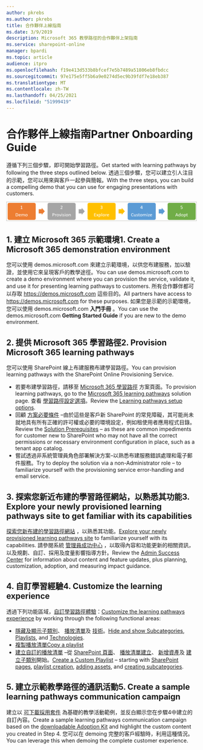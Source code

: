 ```yaml
---
author: pkrebs
ms.author: pkrebs
title: 合作夥伴上線指南
ms.date: 3/9/2019
description: Microsoft 365 教學路徑的合作夥伴上架指南
ms.service: sharepoint-online
manager: bpardi
ms.topic: article
audience: itpro
ms.openlocfilehash: f19e413d533b8bfcef7e5b7489a51806eb8fbdcc
ms.sourcegitcommit: 97e175e5ff5b6a9e0274d5ec9b39fdf7e18eb387
ms.translationtype: MT
ms.contentlocale: zh-TW
ms.lasthandoff: 04/25/2021
ms.locfileid: "51999419"
---
```

# <a name="partner-onboarding-guide"></a><span data-ttu-id="628c9-103">合作夥伴上線指南</span><span class="sxs-lookup"><span data-stu-id="628c9-103">Partner Onboarding Guide</span></span>
<span data-ttu-id="628c9-104">遵循下列三個步驟，即可開始學習路徑。</span><span class="sxs-lookup"><span data-stu-id="628c9-104">Get started with learning pathways by following the three steps outlined below.</span></span> <span data-ttu-id="628c9-105">透過三個步驟，您可以建立引人注目的示範，您可以用來與客戶一起參與簡報。</span><span class="sxs-lookup"><span data-stu-id="628c9-105">With the three steps, you can build a compelling demo that you can use for engaging presentations with customers.</span></span> 

![圖表說明五步驟上架處理常式。](media/cg-partner-getfam.png)

## <a name="1-create-a-microsoft-365-demonstration-environment"></a><span data-ttu-id="628c9-107">1. 建立 Microsoft 365 示範環境</span><span class="sxs-lookup"><span data-stu-id="628c9-107">1. Create a Microsoft 365 demonstration environment</span></span>
<span data-ttu-id="628c9-108">您可以使用 demos.microsoft.com 來建立示範環境，以供您布建服務，加以驗證，並使用它來呈現客戶的教學途徑。</span><span class="sxs-lookup"><span data-stu-id="628c9-108">You can use demos.microsoft.com to create a demo environment where you can provision the service, validate it, and use it for presenting learning pathways to customers.</span></span> <span data-ttu-id="628c9-109">所有合作夥伴都可以存取 https://demos.microsoft.com 這些目的。</span><span class="sxs-lookup"><span data-stu-id="628c9-109">All partners have access to https://demos.microsoft.com for these purposes.</span></span> <span data-ttu-id="628c9-110">如果您是示範的示範環境，您可以使用 demos.microsoft.com **入門手冊** 。</span><span class="sxs-lookup"><span data-stu-id="628c9-110">You can use the demos.microsoft.com **Getting Started Guide** if you are new to the demo environment.</span></span>

## <a name="2-provision-microsoft-365-learning-pathways"></a><span data-ttu-id="628c9-111">2. 提供 Microsoft 365 學習路徑</span><span class="sxs-lookup"><span data-stu-id="628c9-111">2. Provision Microsoft 365 learning pathways</span></span>
<span data-ttu-id="628c9-112">您可以使用 SharePoint 線上布建服務布建學習路徑。</span><span class="sxs-lookup"><span data-stu-id="628c9-112">You can provision learning pathways with the SharePoint Online Provisioning Service.</span></span>
- <span data-ttu-id="628c9-113">若要布建學習路徑，請移至 [Microsoft 365 學習路徑](https://provisioning.sharepointpnp.com/details/3df8bd55-b872-4c9d-88e3-6b2f05344239) 方案頁面。</span><span class="sxs-lookup"><span data-stu-id="628c9-113">To provision learning pathways, go to the [Microsoft 365 learning pathways](https://provisioning.sharepointpnp.com/details/3df8bd55-b872-4c9d-88e3-6b2f05344239) solution page.</span></span> <span data-ttu-id="628c9-114">查看 [學習路徑設定選項](./custom_setupoptions.md)。</span><span class="sxs-lookup"><span data-stu-id="628c9-114">Review the [Learning pathways setup options](./custom_setupoptions.md).</span></span> 
- <span data-ttu-id="628c9-115">回顧 [方案必要條件](./custom_provision.md) –由於這些是客戶新 SharePoint 的常見障礙，其可能尚未就地具有所有正確的許可權或必要的環境設定，例如租使用者應用程式目錄。</span><span class="sxs-lookup"><span data-stu-id="628c9-115">Review the [Solution Prerequisites](./custom_provision.md) – as these are common impediments for customer new to SharePoint who may not have all the correct permissions or necessary environment configuration in place, such as a tenant app catalog.</span></span>
- <span data-ttu-id="628c9-116">嘗試透過非系統管理員角色部署解決方案–以熟悉布建服務錯誤處理和電子郵件服務。</span><span class="sxs-lookup"><span data-stu-id="628c9-116">Try to deploy the solution via a non-Administrator role – to familiarize yourself with the provisioning service error-handling and email service.</span></span>

## <a name="3-explore-your-newly-provisioned-learning-pathways-site-to-get-familiar-with-its-capabilities"></a><span data-ttu-id="628c9-117">3. 探索您新近布建的學習路徑網站，以熟悉其功能</span><span class="sxs-lookup"><span data-stu-id="628c9-117">3. Explore your newly provisioned learning pathways site to get familiar with its capabilities</span></span>
<span data-ttu-id="628c9-118">[探索您新布建的學習路徑網站](./custom_exploresite.md) ，以熟悉其功能。</span><span class="sxs-lookup"><span data-stu-id="628c9-118">[Explore your newly provisioned learning pathways site](./custom_exploresite.md) to familiarize yourself with its capabilities.</span></span> <span data-ttu-id="628c9-119">請參閱系統 [管理員成功中心](./custom_successcenter.md) ，以取得內容和功能更新的相關資訊，以及規劃、自訂、採用及度量影響指導方針。</span><span class="sxs-lookup"><span data-stu-id="628c9-119">Review the [Admin Success Center](./custom_successcenter.md) for information about content and feature updates, plus planning, customization, adoption, and measuring impact guidance.</span></span>

## <a name="4-customize-the-learning-experience"></a><span data-ttu-id="628c9-120">4. 自訂學習經驗</span><span class="sxs-lookup"><span data-stu-id="628c9-120">4. Customize the learning experience</span></span>
<span data-ttu-id="628c9-121">透過下列功能區域，[自訂學習路徑體驗](./custom_overview.md)：</span><span class="sxs-lookup"><span data-stu-id="628c9-121">[Customize the learning pathways experience](./custom_overview.md) by working through the following functional areas:</span></span>
- <span data-ttu-id="628c9-122">[隱藏及顯示子類別](./custom_hideshowsub.md)、 [播放清單](./custom_hideshowplaylists.md)及 [技術](./custom_hideshowtech.md)。</span><span class="sxs-lookup"><span data-stu-id="628c9-122">[Hide and show Subcategories](./custom_hideshowsub.md), [Playlists](./custom_hideshowplaylists.md), and [Technologies](./custom_hideshowtech.md).</span></span>
- [<span data-ttu-id="628c9-123">複製播放清單</span><span class="sxs-lookup"><span data-stu-id="628c9-123">Copy a playlist</span></span>](./custom_copyplaylist.md)
- <span data-ttu-id="628c9-124">[建立自訂的播放清單](./custom_createnewplaylist.md) –從 [SharePoint 頁面](./custom_createnewpage.md)、 [播放清單建立](./custom_createnewplaylist.md)、 [新增資產](./custom_addassets.md)及 [建立子類別](./custom_createnewcat.md)開始。</span><span class="sxs-lookup"><span data-stu-id="628c9-124">[Create a Custom Playlist](./custom_createnewplaylist.md) – starting with [SharePoint pages](./custom_createnewpage.md), [playlist creation](./custom_createnewplaylist.md), [adding assets](./custom_addassets.md), and [creating subcategories](./custom_createnewcat.md).</span></span>

## <a name="5-create-a-sample-learning-pathways-communication-campaign"></a><span data-ttu-id="628c9-125">5. 建立示範教學路徑的通訊活動</span><span class="sxs-lookup"><span data-stu-id="628c9-125">5. Create a sample learning pathways communication campaign</span></span>
<span data-ttu-id="628c9-126">建立以 [可下載採用套件](https://teamworktools.azurewebsites.net/m365lp/m365lpadoptionkit.zip) 為基礎的教學活動範例，並反白顯示您在步驟4中建立的自訂內容。</span><span class="sxs-lookup"><span data-stu-id="628c9-126">Create a sample learning pathways communication campaign based on the [downloadable Adoption Kit](https://teamworktools.azurewebsites.net/m365lp/m365lpadoptionkit.zip) and highlight the custom content you created in Step 4.</span></span> <span data-ttu-id="628c9-127">您可以在 demoing 完整的客戶經驗時，利用這種情況。</span><span class="sxs-lookup"><span data-stu-id="628c9-127">You can leverage this when demoing the complete customer experience.</span></span>